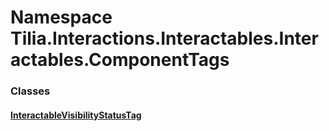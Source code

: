 # Namespace Tilia.Interactions.Interactables.Interactables.ComponentTags

### Classes

#### [InteractableVisibilityStatusTag]

[InteractableVisibilityStatusTag]: InteractableVisibilityStatusTag.md
